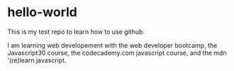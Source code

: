 # hello-world
This is my test repo to learn how to use github.

I am learning web developement with the web developer bootcamp, the Javascript30 course, the codecademy.com javascript course, and the mdn '(re)learn javascript.
